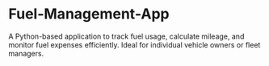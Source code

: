 # Fuel-Management-App
A Python-based application to track fuel usage, calculate mileage, and monitor fuel expenses efficiently. Ideal for individual vehicle owners or fleet managers.
